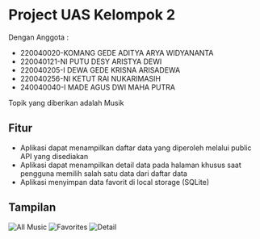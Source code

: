 # Project UAS Kelompok 2
Dengan Anggota :
- 220040020-KOMANG GEDE ADITYA ARYA WIDYANANTA
- 220040121-NI PUTU DESY ARISTYA DEWI
- 220040205-I DEWA GEDE KRISNA ARISADEWA
- 220040256-NI KETUT RAI NUKARIMASIH
- 240040040-I MADE AGUS DWI MAHA PUTRA

Topik yang diberikan adalah Musik

## Fitur
- Aplikasi dapat menampilkan daftar data yang diperoleh melalui public API yang disediakan
- Aplikasi dapat menampilkan detail data pada halaman khusus saat pengguna memilih salah satu data dari daftar data
- Aplikasi menyimpan data favorit di local storage (SQLite)

## Tampilan
![All Music](https://github.com/user-attachments/assets/16406edc-391f-4771-9b40-dd4a137289c5)
![Favorites](https://github.com/user-attachments/assets/ff61a6e5-e560-451e-9c53-b6d6290a2ea1)
![Detail](https://github.com/user-attachments/assets/54b4e6db-8169-4829-99e0-b75e8cebd60e)
